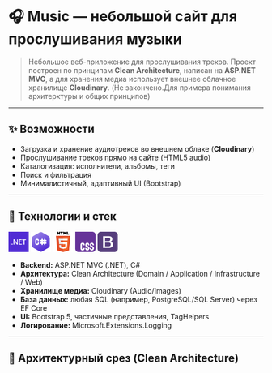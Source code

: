 # 🎧 Music — небольшой сайт для прослушивания музыки
> Небольшое веб-приложение для прослушивания треков. Проект построен по принципам **Clean Architecture**, написан на **ASP.NET MVC**, а для хранения медиа использует внешнее облачное хранилище **Cloudinary**.
(Не закончено.Для примера понимания архитерктуры и общих принципов)

---

## ✨ Возможности
- Загрузка и хранение аудиотреков во внешнем облаке (**Cloudinary**)
- Прослушивание треков прямо на сайте (HTML5 audio)
- Каталогизация: исполнители, альбомы, теги
- Поиск и фильтрация
- Минималистичный, адаптивный UI (Bootstrap)

---

## 🧱 Технологии и стек

<p>
  <img src="https://raw.githubusercontent.com/github/explore/80688e429a7d4ef2fca1e82350fe8e3517d3494d/topics/dotnet/dotnet.png" alt=".NET" width="40" height="40" />
  <img src="https://raw.githubusercontent.com/github/explore/80688e429a7d4ef2fca1e82350fe8e3517d3494d/topics/csharp/csharp.png" alt="C#" width="40" height="40" />
  <img src="https://raw.githubusercontent.com/github/explore/80688e429a7d4ef2fca1e82350fe8e3517d3494d/topics/html/html.png" alt="HTML5" width="40" height="40" />
  <img src="https://raw.githubusercontent.com/github/explore/80688e429a7d4ef2fca1e82350fe8e3517d3494d/topics/css/css.png" alt="CSS3" width="40" height="40" />
  <img src="https://raw.githubusercontent.com/github/explore/80688e429a7d4ef2fca1e82350fe8e3517d3494d/topics/bootstrap/bootstrap.png" alt="Bootstrap" width="40" height="40" />
</p>

- **Backend:** ASP.NET MVC (.NET), C#
- **Архитектура:** Clean Architecture (Domain / Application / Infrastructure / Web)
- **Хранилище медиа:** Cloudinary (Audio/Images)
- **База данных:** любая SQL (например, PostgreSQL/SQL Server) через EF Core
- **UI:** Bootstrap 5, частичные представления, TagHelpers
- **Логирование:** Microsoft.Extensions.Logging

---

## 🧭 Архитектурный срез (Clean Architecture)
